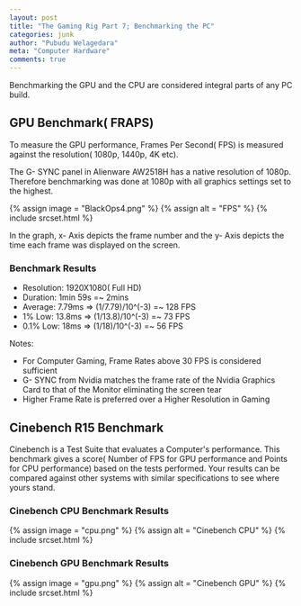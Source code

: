 ```yaml
---
layout: post
title: "The Gaming Rig Part 7; Benchmarking the PC"
categories: junk
author: "Pubudu Welagedara"
meta: "Computer Hardware"
comments: true
---
```


Benchmarking the GPU and the CPU are considered integral parts of any PC build. 

## GPU Benchmark( FRAPS)

To measure the GPU performance, Frames Per Second( FPS) is measured against the resolution( 1080p, 1440p, 4K etc). 

The G- SYNC panel in Alienware AW2518H has a native resolution of 1080p. Therefore benchmarking was done at 1080p with all graphics settings set to the highest.

{% assign image = "BlackOps4.png" %}
{% assign alt = "FPS" %}
{% include srcset.html %}

In the graph, x- Axis  depicts the frame number and the y- Axis depicts the time each frame was displayed on the screen. 

### Benchmark Results

- Resolution: 1920X1080( Full HD)
- Duration: 1min 59s =~ 2mins
- Average: 7.79ms => (1/7.79)/10^(-3) =~ 128 FPS
- 1% Low: 13.8ms => (1/13.8)/10^(-3) =~ 73 FPS 
- 0.1% Low: 18ms => (1/18)/10^(-3) =~ 56 FPS

Notes: 
- For Computer Gaming, Frame Rates above 30 FPS is considered sufficient
- G- SYNC from Nvidia matches the frame rate of the Nvidia Graphics Card to that of the Monitor eliminating the screen tear
- Higher Frame Rate is preferred over a Higher Resolution in Gaming

## Cinebench R15 Benchmark

Cinebench is a Test Suite that evaluates a Computer's performance. This benchmark gives a score( Number of FPS for GPU performance and Points for CPU performance) based on the tests performed. Your results can be compared against other systems with similar specifications to see where yours stand.

### Cinebench CPU Benchmark Results

{% assign image = "cpu.png" %}
{% assign alt = "Cinebench CPU" %}
{% include srcset.html %}

### Cinebench GPU Benchmark Results

{% assign image = "gpu.png" %}
{% assign alt = "Cinebench GPU" %}
{% include srcset.html %}























